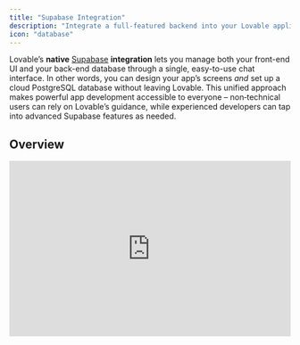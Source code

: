 ```yaml
---
title: "Supabase Integration"
description: "Integrate a full-featured backend into your Lovable application with Supabase."
icon: "database"
---
```


Lovable’s **native** [Supabase](https://supabase.com/) **integration** lets you manage both your front-end UI and your back-end database through a single, easy-to-use chat interface. In other words, you can design your app’s screens _and_ set up a cloud PostgreSQL database without leaving Lovable. This unified approach makes powerful app development accessible to everyone – non‑technical users can rely on Lovable’s guidance, while experienced developers can tap into advanced Supabase features as needed.

## Overview

<iframe width="100%" height="315" src="https://www.youtube.com/embed/-sSOyO0FiPE?si=WljVA-E0YU4LObMY" title="YouTube video player" frameborder="0" allow="accelerometer; autoplay; clipboard-write; encrypted-media; gyroscope; picture-in-picture; web-share" referrerpolicy="strict-origin-when-cross-origin" allowfullscreen />

Supabase is an open-source alternative to Firebase, providing a hosted PostgreSQL database with real-time capabilities, user authentication, file storage, and serverless functions. By connecting Supabase to your Lovable app, you instantly gain a production-ready backend without writing any boilerplate code or manually configuring servers. Supabase’s intuitive web dashboard makes it easy to manage your data and users, and its robust SQL foundation means you retain the full power and scalability of a PostgreSQL database.

### **Key features unlocked by Supabase integration:**

- **Database (PostgreSQL)** – Store and query your app data with full SQL support. Lovable can automatically generate the necessary tables and schema based on your prompts.
- **User Authentication** – Securely manage user sign-ups, logins, and access control. Lovable can add pre-built authentication flows (email/password, etc.) to your app with a simple prompt.
- **File Storage** – Upload and serve images or other files via Supabase Storage. Great for user profile photos, uploads, or any static media your app needs to handle.
- **Real-time Updates** – Supabase can stream live data changes to your app. This enables features like live chat, activity feeds, or collaborative dashboards that update instantly for all users.
- **Edge Functions (Serverless)** – Run custom backend logic (in JavaScript/TypeScript) on Supabase’s infrastructure. Lovable will create and deploy these functions for tasks like sending emails, processing payments, or integrating with external APIs.

### **Why use Lovable’s Supabase integration?**

With Lovable, you don’t have to juggle separate tools for front-end design and back-end setup. By simply conversing with Lovable’s AI, you can build your UI _and_ have the underlying database and server functions created for you automatically. This means faster development and fewer integration headaches. For example, if you prompt Lovable with “Add a user feedback form and save responses to the database,” Lovable will generate the form UI **and** set up a Supabase table to store the feedback – all in one go. This seamless end-to-end generation is Lovable’s unique strength, empowering beginners to build complex apps and allowing power users to move faster.

## Getting Started: Connecting Supabase to Lovable

Connecting a Supabase backend to your Lovable project is straightforward. You’ll need a Supabase account (free tier is fine) and a Lovable project ready. If you don’t have a Supabase account yet, you can sign up at the Supabase website – no credit card required for the free tier.

<iframe width="100%" height="315" src="https://www.youtube.com/embed/V_2aZCjrTJo" title="YouTube video player" frameborder="0" allow="accelerometer; autoplay; clipboard-write; encrypted-media; gyroscope; picture-in-picture" allowfullscreen />

  
  
      
      
    </Steps>
    
  </Step>
</Steps>

## Adding User Authentication

One of the first things you’ll likely want is user authentication (so people can sign up and log into your app). Lovable’s Supabase integration makes this trivial to set up via chat.

<iframe width="100%" height="315" src="https://www.youtube.com/embed/LHpMUj-Jf_k" title="YouTube video player" frameborder="0" allow="accelerometer; autoplay; clipboard-write; encrypted-media; gyroscope; picture-in-picture" allowfullscreen />

### Email and Password (Basic Setup)

Once your project is connected to Supabase, Lovable can generate authentication pages for you. For example, you can simply prompt: **“Add login”**. This will typically create a basic login page (and related signup flow) in your app, wired up to Supabase’s authentication system.

After Lovable adds the login UI, you have a couple of ways to create users for testing:

- **Via your app’s signup form:** Use the newly added interface in your app to register a user (this will communicate with Supabase to create the account).
- **Via Supabase Dashboard:** Go to your Supabase project’s dashboard, navigate to **Authentication \> Users**, and manually add a new user (email and password). This is handy to set up a test account quickly.

Lovable will have already configured your Lovable app to recognize authenticated users (for example, gating certain pages to logged-in users only, if appropriate). You can further customize the look and feel of the login/signup pages using Lovable’s editor or prompts. Supabase Integration 2.0 even allows adding extra fields to your signup form or styling the form to match your brand.

### Social Logins (e.g. Google)

<iframe width="100%" height="315" src="https://www.youtube.com/embed/W6-_0-Eekio?si=8WkxiJn0oe4wfSbe" title="YouTube video player" frameborder="0" allow="accelerometer; autoplay; clipboard-write; encrypted-media; gyroscope; picture-in-picture; web-share" referrerpolicy="strict-origin-when-cross-origin" allowfullscreen />

Supabase supports OAuth logins like Google, GitHub, Twitter, and more. You can integrate these into your Lovable app as well:

1. **Enable the provider in Supabase:** In your Supabase dashboard, navigate to **Authentication \> Providers**. You’ll see a list of external login providers. Toggle on **Google** (for example) and follow the instructions to provide the required OAuth Client ID and Secret from Google. _(Supabase will guide you on how to obtain these credentials from Google’s developer console.)_ Save the settings – your Supabase project now knows how to handle Google logins.
2. **Update your Lovable app’s UI:** Next, you can prompt Lovable to add a social login option. For instance: **“Add a ‘Sign in with Google’ button to the login page.”** Lovable will modify the authentication page, adding a Google sign-in button and the necessary code to initiate the OAuth flow via Supabase.

Once this is done, users of your app will be able to click “Sign in with Google”, be redirected to Google for authentication, and then return to your app as logged-in users. You can enable other providers (GitHub, Facebook, etc.) in a similar way – just remember to configure each in Supabase and then adjust your Lovable UI accordingly.

## Managing Data with Supabase

Beyond authentication, the core of most apps is reading and writing data. With Lovable and Supabase, you can create database tables and connect them to your UI without leaving the chat prompt.

<iframe width="100%" height="315" src="https://www.youtube.com/embed/V5LdDEuCli4" title="YouTube video player" frameborder="0" allow="accelerometer; autoplay; clipboard-write; encrypted-media; gyroscope; picture-in-picture" allowfullscreen />

### Creating Database Tables via Lovable

After connecting Supabase, whenever you need to store data persistently, you can instruct Lovable and it will coordinate the database setup for you. The process typically looks like this:

  
  
  
</Steps>

That’s it\\! You didn’t have to manually design a database schema or write any backend code – Lovable and Supabase handled it from your description. You can repeat this process for any new data feature (blog posts, comments, products, etc.).

For example, if you want users to be able to post articles in your app, you could prompt: **“Allow users to create posts with a title and content, and store these in the database.”** Lovable would generate a `posts` table (with fields for title, content, author, timestamps, etc.), give you the SQL to add it to Supabase, and then wire up the front-end forms and pages to that table.

### File Storage (Images & Media)

When your Lovable app needs to handle file uploads (for example, user profile pictures, attachments, or any media), Supabase integration has you covered. Supabase includes a **Storage** service for hosting files (images, videos, PDFs, etc.) conveniently alongside your database.

If you add an **Upload** component or an image upload feature in your Lovable app, Lovable will utilize Supabase Storage behind the scenes. Uploaded files will be stored in a storage bucket within your Supabase project, and you’ll get a URL or reference to use for displaying or downloading the file later.

By default, Supabase’s free tier allows files up to **50MB** each to be uploaded. This is plenty for most images or short videos. If your app needs to handle larger files, Supabase’s paid plans support bigger uploads (including **resumable uploads** for very large files). You can organize files into folders (buckets) and manage access permissions via the Supabase dashboard as needed.

## Storing Secrets (API Keys & Config)

Many applications need to use secret keys or API credentials for third-party services (for example, Stripe API keys for payments or OpenAI keys for AI features). With Supabase connected, Lovable provides a secure way to store and use these secrets.

You can add secret keys to your Lovable project in two ways:

1. **Project Settings UI:** In Lovable, go to your project’s settings and find the **Secrets** section. Here you can add keys (name and value).
2. **Via Prompt:** You can ask Lovable something like “Show me the secrets form” in the chat, and it will present a UI to input secret values.

Under the hood, Lovable stores these secrets in **Supabase’s Edge Function secret manager** for your project. They are encrypted and kept safe on the backend. When you deploy Edge Functions (see next section), those functions can retrieve these secrets to interact with external services.

## Backend Logic with Edge Functions

<iframe width="100%" height="315" src="https://www.youtube.com/embed/p_hKIDlxXp0" title="YouTube video player" frameborder="0" allow="accelerometer; autoplay; clipboard-write; encrypted-media; gyroscope; picture-in-picture" allowfullscreen />

Sometimes your app needs custom backend logic beyond basic data CRUD (Create, Read, Update, Delete). **Supabase Edge Functions** are serverless functions (similar to AWS Lambda) that let you run code on the backend triggered by events or requests. Lovable’s integration means you can define desired backend behavior in plain language, and Lovable will write and deploy the necessary Edge Function code to Supabase for you.

Typical use cases for Edge Functions in Lovable include:

- **Using AI services:** e.g. processing some input with OpenAI or Anthropic APIs (with the API key stored as a secret as described above).
- **Sending emails or notifications:** e.g. sending a welcome email when a user signs up, via an email API like Resend.
- **Processing payments:** e.g. creating a checkout session or fulfilling an order using Stripe’s API.
- **Scheduled tasks:** e.g. performing a cleanup or summary job every hour/day (Supabase Edge Functions can be triggered on a schedule).
- **Complex computations or third-party integrations:** any code that you don’t want to run on the client-side can be done in an Edge Function.

To add a backend function, simply describe what you need in the Lovable chat. For example: _“When a user submits the feedback form, analyze the text using OpenAI and store a sentiment score.”_ Lovable will generate the code for this logic as a Supabase Edge Function (in this case, calling the OpenAI API) and deploy it to your Supabase project. It will also update your Lovable app to call this function at the right time (e.g., on form submission) and handle the response.

You can find and monitor your Edge Functions in the Supabase dashboard under **Functions**. Each function will have logs that show recent executions and any output or errors. Lovable’s Supabase Integration 2.0 improves this experience by automatically reading those logs when something goes wrong – if your function errors out, Lovable will surface the error message in the chat to help you troubleshoot. Of course, you can always check the Supabase logs yourself for more details or for peace of mind.

### FAQ

  
  
  
  
  
  
  
  
  
  
  
</AccordionGroup>